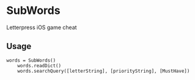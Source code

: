 SubWords
========

Letterpress iOS game cheat


## Usage

```
words = SubWords()
    words.readDict()
    words.searchQuery([letterString], [priorityString], [MustHave])
```
